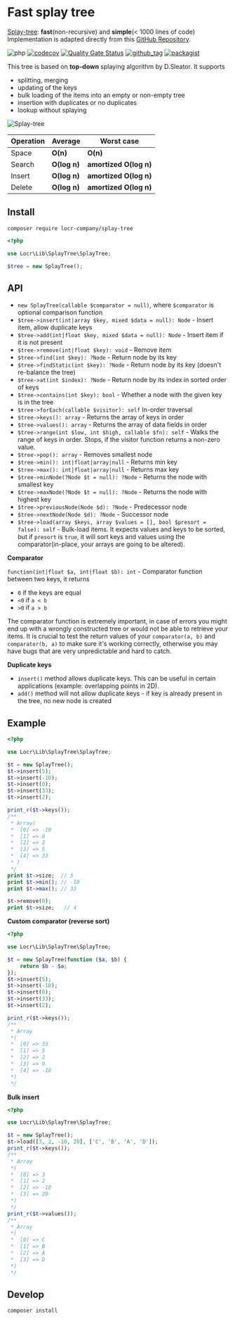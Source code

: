 # Fast splay tree

[Splay-tree](https://en.wikipedia.org/wiki/Splay_tree): **fast**(non-recursive) and **simple**(< 1000 lines of code)
Implementation is adapted directly from this [GitHub Repository](https://github.com/w8r/splay-tree/).

![php](https://img.shields.io/badge/php-%3E%3D%208.1-8892BF.svg)
[![codecov](https://codecov.io/gh/locr-company/php-splay-tree/branch/main/graph/badge.svg?token=KESLR0XLJJ)](https://codecov.io/gh/locr-company/php-splay-tree)
[![Quality Gate Status](https://sonarcloud.io/api/project_badges/measure?project=locr-company_php-splay-tree&metric=alert_status)](https://sonarcloud.io/summary/new_code?id=locr-company_php-splay-tree)
[![github_tag](https://img.shields.io/github/v/tag/locr-company/php-splay-tree)](https://github.com/locr-company/php-splay-tree/tags)
[![packagist](https://img.shields.io/packagist/v/locr-company/splay-tree)](https://packagist.org/packages/locr-company/splay-tree)

This tree is based on **top-down** splaying algorithm by D.Sleator. It supports
 - splitting, merging
 - updating of the keys
 - bulk loading of the items into an empty or non-empty tree
 - insertion with duplicates or no duplicates
 - lookup without splaying

![Splay-tree](https://i.stack.imgur.com/CNSAZ.png)

| Operation     | Average       | Worst case             |
| ------------- | ------------- | ---------------------- |
| Space         | **O(n)**      | **O(n)**               |
| Search        | **O(log n)**  | **amortized O(log n)** |
| Insert        | **O(log n)**  | **amortized O(log n)** |
| Delete        | **O(log n)**  | **amortized O(log n)** |


## Install

```shell
composer require locr-company/splay-tree
```

```php
<?php

use Locr\Lib\SplayTree\SplayTree;

$tree = new SplayTree();
```

## API

* `new SplayTree(callable $comparator = null)`, where `$comparator` is optional comparison function
* `$tree->insert(int|array $key, mixed $data = null): Node` - Insert item, allow duplicate keys
* `$tree->add(int|float $key, mixed $data = null): Node` - Insert item if it is not present
* `$tree->remove(int|float $key): void` - Remove item
* `$tree->find(int $key): ?Node` - Return node by its key
* `$tree->findStatic(int $key): ?Node` - Return node by its key (doesn't re-balance the tree)
* `$tree->at(int $index): ?Node` - Return node by its index in sorted order of keys
* `$tree->contains(int $key): bool` - Whether a node with the given key is in the tree
* `$tree->forEach(callable $visitor): self` In-order traversal
* `$tree->keys(): array` - Returns the array of keys in order
* `$tree->values(): array` - Returns the array of data fields in order
* `$tree->range(int $low, int $high, callable $fn): self` - Walks the range of keys in order. Stops, if the visitor function returns a non-zero value.
* `$tree->pop(): array` - Removes smallest node
* `$tree->min(): int|float|array|null` - Returns min key
* `$tree->max(): int|float|array|null` - Returns max key
* `$tree->minNode(?Node $t = null): ?Node` - Returns the node with smallest key
* `$tree->maxNode(?Node $t = null): ?Node` - Returns the node with highest key
* `$tree->previousNode(Node $d): ?Node` - Predecessor node
* `$tree->nextNode(Node $d): ?Node` - Successor node
* `$tree->load(array $keys, array $values = [], bool $presort = false): self` - Bulk-load items. It expects values and keys to be sorted, but if `presort` is `true`, it will sort keys and values using the comparator(in-place, your arrays are going to be altered).

**Comparator**

`function(int|float $a, int|float $b): int` - Comparator function between two keys, it returns
 * `0` if the keys are equal
 * `<0` if `a < b`
 * `>0` if `a > b`

 The comparator function is extremely important, in case of errors you might end
 up with a wrongly constructed tree or would not be able to retrieve your items.
 It is crucial to test the return values of your `comparator(a, b)` and `comparator(b, a)`
 to make sure it's working correctly, otherwise you may have bugs that are very
 unpredictable and hard to catch.

 **Duplicate keys**

* `insert()` method allows duplicate keys. This can be useful in certain applications (example: overlapping
 points in 2D).
* `add()` method will not allow duplicate keys - if key is already present in the tree, no new node is created

## Example

```php
<?php

use Locr\Lib\SplayTree\SplayTree;

$t = new SplayTree();
$t->insert(5);
$t->insert(-10);
$t->insert(0);
$t->insert(33);
$t->insert(2);

print_r($t->keys());
/**
 * Array(
 *  [0] => -10  
 *  [1] => 0  
 *  [2] => 2  
 *  [3] => 5  
 *  [4] => 33
 * )
 */
print $t->size;  // 5
print $t->min(); // -10
print $t->max(); // 33

$t->remove(0);
print $t->size;   // 4
```

**Custom comparator (reverse sort)**

```php
<?php

use Locr\Lib\SplayTree\SplayTree;

$t = new SplayTree(function ($a, $b) {
    return $b - $a;
});
$t->insert(5);
$t->insert(-10);
$t->insert(0);
$t->insert(33);
$t->insert(2);

print_r($t->keys());
/**
 * Array
 *(
 *  [0] => 33
 *  [1] => 5
 *  [2] => 2
 *  [3] => 0
 *  [4] => -10
 *)
 */
```

**Bulk insert**

```php
<?php

use Locr\Lib\SplayTree\SplayTree;

$t = new SplayTree();
$t->load([3, 2, -10, 20], ['C', 'B', 'A', 'D']);
print_r($t->keys());
/**
 * Array
 *(
 *  [0] => 3
 *  [1] => 2
 *  [2] => -10
 *  [3] => 20
 *)
 */
print_r($t->values());
/**
 * Array
 *(
 *  [0] => C
 *  [1] => B
 *  [2] => A
 *  [3] => D
 *)
 */
```

## Develop

```shell
composer install
```
